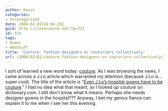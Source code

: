 ```yaml
---
author: Kevin
categories:
- Uncategorized
date: 2008-02-01T16:04:29Z
guid: http://cleverswine.net/?p=313
id: 314
tags:
- Humor
- WebStuff
title: 'Couture: fashion designers or couturiers collectively'
url: /2008/02/01/couture-fashion-designers-or-couturiers-collectively/
---
```


I sort of learned a new word today: [couture](http://dictionary.reference.com/browse/couture). As I was browsing the news, I came across a J.Lo article which warranted my attention (because J.Lo is&#8230; super cool). The title of the article is &#8220;[Even J.Lo’s hospital gowns have to be couture](http://www.msnbc.msn.com/id/22940662/).&#8221; I had no idea what that meant, so I looked up _couture_ on dictionary.com. I still don&#8217;t know what it means. Perhaps she needs designer gowns in the hospital??? Anyway, I bet my genius fiance can explain it to me when I see her this evening.